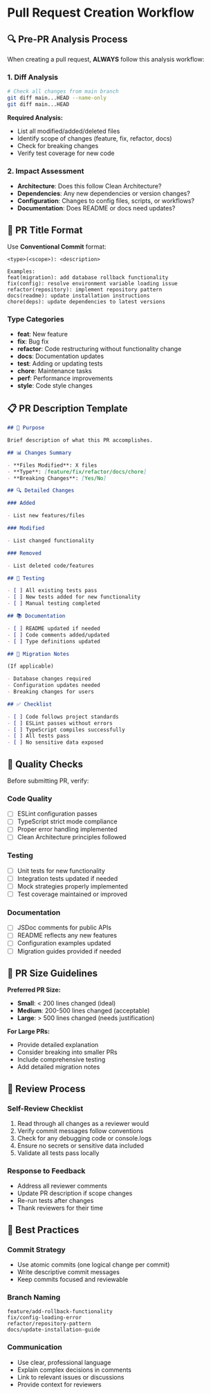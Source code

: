 # Pull Request Creation Workflow

## 🔍 Pre-PR Analysis Process

When creating a pull request, **ALWAYS** follow this analysis workflow:

### 1. Diff Analysis

```bash
# Check all changes from main branch
git diff main...HEAD --name-only
git diff main...HEAD
```

**Required Analysis:**

- List all modified/added/deleted files
- Identify scope of changes (feature, fix, refactor, docs)
- Check for breaking changes
- Verify test coverage for new code

### 2. Impact Assessment

- **Architecture**: Does this follow Clean Architecture?
- **Dependencies**: Any new dependencies or version changes?
- **Configuration**: Changes to config files, scripts, or workflows?
- **Documentation**: Does README or docs need updates?

## 📝 PR Title Format

Use **Conventional Commit** format:

```
<type>(<scope>): <description>

Examples:
feat(migration): add database rollback functionality
fix(config): resolve environment variable loading issue
refactor(repository): implement repository pattern
docs(readme): update installation instructions
chore(deps): update dependencies to latest versions
```

### Type Categories

- **feat**: New feature
- **fix**: Bug fix
- **refactor**: Code restructuring without functionality change
- **docs**: Documentation updates
- **test**: Adding or updating tests
- **chore**: Maintenance tasks
- **perf**: Performance improvements
- **style**: Code style changes

## 📋 PR Description Template

```markdown
## 🎯 Purpose

Brief description of what this PR accomplishes.

## 📊 Changes Summary

- **Files Modified**: X files
- **Type**: [feature/fix/refactor/docs/chore]
- **Breaking Changes**: [Yes/No]

## 🔍 Detailed Changes

### Added

- List new features/files

### Modified

- List changed functionality

### Removed

- List deleted code/features

## 🧪 Testing

- [ ] All existing tests pass
- [ ] New tests added for new functionality
- [ ] Manual testing completed

## 📚 Documentation

- [ ] README updated if needed
- [ ] Code comments added/updated
- [ ] Type definitions updated

## 🔄 Migration Notes

(If applicable)

- Database changes required
- Configuration updates needed
- Breaking changes for users

## ✅ Checklist

- [ ] Code follows project standards
- [ ] ESLint passes without errors
- [ ] TypeScript compiles successfully
- [ ] All tests pass
- [ ] No sensitive data exposed
```

## 🎯 Quality Checks

Before submitting PR, verify:

### Code Quality

- [ ] ESLint configuration passes
- [ ] TypeScript strict mode compliance
- [ ] Proper error handling implemented
- [ ] Clean Architecture principles followed

### Testing

- [ ] Unit tests for new functionality
- [ ] Integration tests updated if needed
- [ ] Mock strategies properly implemented
- [ ] Test coverage maintained or improved

### Documentation

- [ ] JSDoc comments for public APIs
- [ ] README reflects any new features
- [ ] Configuration examples updated
- [ ] Migration guides provided if needed

## 🚀 PR Size Guidelines

**Preferred PR Size:**

- **Small**: < 200 lines changed (ideal)
- **Medium**: 200-500 lines changed (acceptable)
- **Large**: > 500 lines changed (needs justification)

**For Large PRs:**

- Provide detailed explanation
- Consider breaking into smaller PRs
- Include comprehensive testing
- Add detailed migration notes

## 🔄 Review Process

### Self-Review Checklist

1. Read through all changes as a reviewer would
2. Verify commit messages follow conventions
3. Check for any debugging code or console.logs
4. Ensure no secrets or sensitive data included
5. Validate all tests pass locally

### Response to Feedback

- Address all reviewer comments
- Update PR description if scope changes
- Re-run tests after changes
- Thank reviewers for their time

## 🎨 Best Practices

### Commit Strategy

- Use atomic commits (one logical change per commit)
- Write descriptive commit messages
- Keep commits focused and reviewable

### Branch Naming

```
feature/add-rollback-functionality
fix/config-loading-error
refactor/repository-pattern
docs/update-installation-guide
```

### Communication

- Use clear, professional language
- Explain complex decisions in comments
- Link to relevant issues or discussions
- Provide context for reviewers
